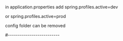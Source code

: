 in application.properties  add
spring.profiles.active=dev

or 
spring.profiles.active=prod


config folder can be removed


#--------------------------
